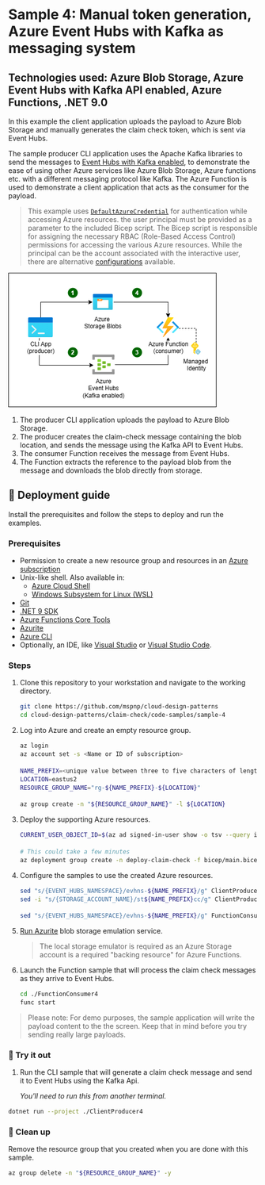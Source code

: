 # Sample 4: Manual token generation, Azure Event Hubs with Kafka as messaging system

## Technologies used: Azure Blob Storage, Azure Event Hubs with Kafka API enabled, Azure Functions, .NET 9.0

In this example the client application uploads the payload to Azure Blob Storage and manually generates the claim check token, which is sent via Event Hubs.

The sample producer CLI application uses the Apache Kafka libraries to send the messages to [Event Hubs with Kafka enabled](https://learn.microsoft.com/azure/event-hubs/event-hubs-create-kafka-enabled), to demonstrate the ease of using other Azure services like Azure Blob Storage, Azure functions etc. with a different messaging protocol like Kafka. The Azure Function is used to demonstrate a client application that acts as the consumer for the payload.

> This example uses [`DefaultAzureCredential`](https://learn.microsoft.com/dotnet/azure/sdk/authentication/#defaultazurecredential) for authentication while accessing Azure resources. the user principal must be provided as a parameter to the included Bicep script. The Bicep script is responsible for assigning the necessary RBAC (Role-Based Access Control) permissions for accessing the various Azure resources. While the principal can be the account associated with the interactive user, there are alternative [configurations](https://learn.microsoft.com/dotnet/azure/sdk/authentication/?tabs=command-line#exploring-the-sequence-of-defaultazurecredential-authentication-methods) available.

![A diagram showing a client CLI application acting as a producer and an Azure Function as the consumer, with Azure Blob Storage serving as the data store and Event Hubs as the messaging syste. The producer uploads the payload to Blob Storage, manually creates the claim-check message containing the blob location, and sends the message using the Kafka API to Event Hubs. The consumer Function receives the message from Event Hubs, extracts the reference, and dowloads the blob from the storage account.](images/sample-4-diagram.png)

1. The producer CLI application uploads the payload to Azure Blob Storage.
1. The producer creates the claim-check message containing the blob location, and sends the message using the Kafka API to Event Hubs.
1. The consumer Function receives the message from Event Hubs.
1. The Function extracts the reference to the payload blob from the message and downloads the blob directly from storage.

## :rocket: Deployment guide

Install the prerequisites and follow the steps to deploy and run the examples.

### Prerequisites

- Permission to create a new resource group and resources in an [Azure subscription](https://azure.com/free)
- Unix-like shell. Also available in:
  - [Azure Cloud Shell](https://shell.azure.com/)
  - [Windows Subsystem for Linux (WSL)](https://learn.microsoft.com/windows/wsl/install)
- [Git](https://git-scm.com/downloads)
- [.NET 9 SDK](https://dotnet.microsoft.com/download/dotnet/9.0)
- [Azure Functions Core Tools](https://learn.microsoft.com/azure/azure-functions/functions-run-local#install-the-azure-functions-core-tools)
- [Azurite](/azure/storage/common/storage-use-azurite)
- [Azure CLI](https://learn.microsoft.com/cli/azure/install-azure-cli)
- Optionally, an IDE, like  [Visual Studio](https://visualstudio.microsoft.com/downloads/) or [Visual Studio Code](https://code.visualstudio.com/).

### Steps

1. Clone this repository to your workstation and navigate to the working directory.

   ```bash
   git clone https://github.com/mspnp/cloud-design-patterns
   cd cloud-design-patterns/claim-check/code-samples/sample-4
   ```

1. Log into Azure and create an empty resource group.

   ```bash
   az login
   az account set -s <Name or ID of subscription>

   NAME_PREFIX=<unique value between three to five characters of length>
   LOCATION=eastus2
   RESOURCE_GROUP_NAME="rg-${NAME_PREFIX}-${LOCATION}"

   az group create -n "${RESOURCE_GROUP_NAME}" -l ${LOCATION}
   ```

1. Deploy the supporting Azure resources.

   ```bash
   CURRENT_USER_OBJECT_ID=$(az ad signed-in-user show -o tsv --query id)

   # This could take a few minutes
   az deployment group create -n deploy-claim-check -f bicep/main.bicep -g "${RESOURCE_GROUP_NAME}" -p namePrefix=$NAME_PREFIX principalId=$CURRENT_USER_OBJECT_ID
   ```

1. Configure the samples to use the created Azure resources.

   ```bash
   sed "s/{EVENT_HUBS_NAMESPACE}/evhns-${NAME_PREFIX}/g" ClientProducer4/appsettings.json.template >ClientProducer4/appsettings.json
   sed -i "s/{STORAGE_ACCOUNT_NAME}/st${NAME_PREFIX}cc/g" ClientProducer4/appsettings.json

   sed "s/{EVENT_HUBS_NAMESPACE}/evhns-${NAME_PREFIX}/g" FunctionConsumer4/local.settings.json.template > FunctionConsumer4/local.settings.json
   ```

1. [Run Azurite](https://learn.microsoft.com/azure/storage/common/storage-use-azurite#run-azurite) blob storage emulation service.

   > The local storage emulator is required as an Azure Storage account is a required "backing resource" for Azure Functions.

1. Launch the Function sample that will process the claim check messages as they arrive to Event Hubs.

   ```bash
   cd ./FunctionConsumer4
   func start
   ```

  > Please note: For demo purposes, the sample application will write the payload content to the the screen. Keep that in mind before you try sending really large payloads.

### :checkered_flag: Try it out

1. Run the CLI sample that will generate a claim check message and send it to Event Hubs using the Kafka Api.

   _You'll need to run this from another terminal._

  ```bash
  dotnet run --project ./ClientProducer4
  ```

### :broom: Clean up

Remove the resource group that you created when you are done with this sample.

```bash
az group delete -n "${RESOURCE_GROUP_NAME}" -y
```
